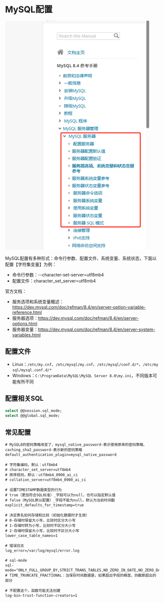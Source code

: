 # MySQL配置

![image-20241112143730282](https://raw.githubusercontent.com/GIT-GAZZ/typora-cloud-image/master/image/image-20241112143730282-95a1f46f909ca020c5741f140519081b.png)

MySQL配置有多种形式：命令行参数、配置文件、系统变量、系统状态，下面以配置【字符集变量】为例：

- 命令行参数：--character-set-server=utf8mb4
- 配置文件：character_set_server=utf8mb4

官方文档：

- 服务选项和系统变量概述：https://dev.mysql.com/doc/refman/8.4/en/server-option-variable-reference.html
- 服务器选项：https://dev.mysql.com/doc/refman/8.4/en/server-options.html
- 服务器变量：https://dev.mysql.com/doc/refman/8.4/en/server-system-variables.html

## 配置文件

- Linux：`/etc/my.cnf`、`/etc/mysql/my.cnf`、`/etc/mysql/conf.d/*`、`/etc/mysql/mysql.conf.d/*`
- Windows：`C:\ProgramData\MySQL\MySQL Server 8.0\my.ini`，不同版本可能有所不同

## 配置相关SQL

```sql
select @@session.sql_mode;
select @@global.sql_mode;
```

## 常见配置

```properties
# MySQL8的密码策略改变了，mysql_native_password-表示使用原来的密码策略、caching_sha2_password-表示新的密码策略
default_authentication_plugin=mysql_native_password

# 字符集编码，默认：utf8mb4
# character_set_server=utf8mb4
# 排序规则，默认：utf8mb4_0900_ai_ci
# collation_server=utf8mb4_0900_ai_ci

# 设置TIMESTAMP数据类型的行为
# true（更加符合SQL标准）_字段可以为null，也可以指定默认值
# false（MySQL默认配置）_字段不能为null，默认为当前时间戳
explicit_defaults_for_timestamp=true

# 决定表名如何存储和比较（初始化数据时才生效）
# 0-存储时保留大小写，比较时区分大小写
# 1-存储时转为小写，比较时不区分大小写
# 2-存储时保留大小写，比较时不区分大小写
lower_case_table_names=1

# 错误日志
log_error=/var/log/mysql/error.log

# sql-mode
sql-mode="ONLY_FULL_GROUP_BY,STRICT_TRANS_TABLES,NO_ZERO_IN_DATE,NO_ZERO_DATE,ERROR_FOR_DIVISION_BY_ZERO,NO_ENGINE_SUBSTITUTION,TIME_TRUNCATE_FRACTIONAL"
# TIME_TRUNCATE_FRACTIONAL：当保存时间数据是，如果超出字段的精度，则截断超出的部分

# 不配置这个，函数可能无法创建
log-bin-trust-function-creators=1
```

